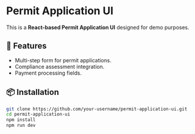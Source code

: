 # Permit Application UI

This is a **React-based Permit Application UI** designed for demo purposes.

## 🚀 Features
- Multi-step form for permit applications.
- Compliance assessment integration.
- Payment processing fields.

## 📦 Installation
```sh
git clone https://github.com/your-username/permit-application-ui.git
cd permit-application-ui
npm install
npm run dev

